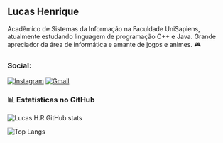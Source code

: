 ## Lucas Henrique
Acadêmico de Sistemas da Informação na Faculdade UniSapiens, atualmente estudando linguagem de programação C++ e Java. 
Grande apreciador da área de informática e amante de jogos e animes. 🎮  

### Social: 
[![Instagram](https://img.shields.io/badge/-Instagram-%23E4405F?style=for-the-badge&logo=instagram&logoColor=white)](https://www.instagram.com/Lusca.hr/)
[![Gmail](https://img.shields.io/badge/Gmail-333333?style=for-the-badge&logo=gmail&logoColor=red)](mailto:lucashenrique32488@gmail.com)
### 📊 Estatísticas no GitHub
![Lucas H.R GitHub stats](https://github-readme-stats.vercel.app/api?username=LucasdKe&show_icons=true&theme=radical)

![Top Langs](https://github-readme-stats-git-masterrstaa-rickstaa.vercel.app/api/top-langs/?username=LucasdKe&&show_icons=true&theme=radical)
